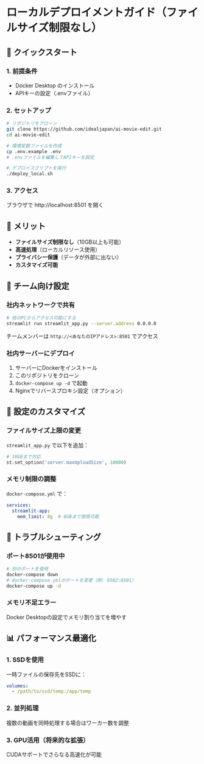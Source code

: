 # ローカルデプロイメントガイド（ファイルサイズ制限なし）

## 🚀 クイックスタート

### 1. 前提条件
- Docker Desktop のインストール
- APIキーの設定（.envファイル）

### 2. セットアップ
```bash
# リポジトリをクローン
git clone https://github.com/idealjapan/ai-movie-edit.git
cd ai-movie-edit

# 環境変数ファイルを作成
cp .env.example .env
# .envファイルを編集してAPIキーを設定

# デプロイスクリプトを実行
./deploy_local.sh
```

### 3. アクセス
ブラウザで http://localhost:8501 を開く

## 🎯 メリット
- **ファイルサイズ制限なし**（10GB以上も可能）
- **高速処理**（ローカルリソース使用）
- **プライバシー保護**（データが外部に出ない）
- **カスタマイズ可能**

## 🏢 チーム向け設定

### 社内ネットワークで共有
```bash
# 他のPCからアクセス可能にする
streamlit run streamlit_app.py --server.address 0.0.0.0
```

チームメンバーは `http://<あなたのIPアドレス>:8501` でアクセス

### 社内サーバーにデプロイ
1. サーバーにDockerをインストール
2. このリポジトリをクローン
3. `docker-compose up -d` で起動
4. Nginxでリバースプロキシ設定（オプション）

## 📝 設定のカスタマイズ

### ファイルサイズ上限の変更
`streamlit_app.py` で以下を追加：
```python
# 10GBまで対応
st.set_option('server.maxUploadSize', 10000)
```

### メモリ制限の調整
`docker-compose.yml` で：
```yaml
services:
  streamlit-app:
    mem_limit: 8g  # 8GBまで使用可能
```

## 🔧 トラブルシューティング

### ポート8501が使用中
```bash
# 別のポートを使用
docker-compose down
# docker-compose.ymlのポートを変更（例: 8502:8501）
docker-compose up -d
```

### メモリ不足エラー
Docker Desktopの設定でメモリ割り当てを増やす

## 📊 パフォーマンス最適化

### 1. SSDを使用
一時ファイルの保存先をSSDに：
```yaml
volumes:
  - /path/to/ssd/temp:/app/temp
```

### 2. 並列処理
複数の動画を同時処理する場合はワーカー数を調整

### 3. GPU活用（将来的な拡張）
CUDAサポートでさらなる高速化が可能